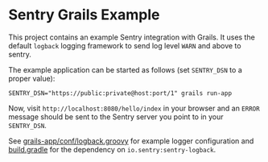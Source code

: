 Sentry Grails Example
====================

This project contains an example Sentry integration with Grails. It uses
the default `logback` logging framework to send log level `WARN` and above
to sentry.

The example application can be started as follows (set `SENTRY_DSN` to a
proper value):

    SENTRY_DSN="https://public:private@host:port/1" grails run-app
    
Now, visit `http://localhost:8080/hello/index` in your browser and an
`ERROR` message should be sent to the Sentry server you point to in your 
`SENTRY_DSN`.

See
[grails-app/conf/logback.groovy](https://github.com/getsentry/examples/blob/master/java/grails-3.x/grails-app/conf/logback.groovy#L14-L15)
for example logger configuration and
[build.gradle](https://github.com/getsentry/examples/blob/master/java/grails-3.x/build.gradle#L44)
for the dependency on `io.sentry:sentry-logback`.
